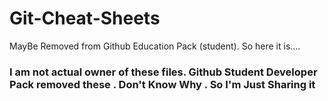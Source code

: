 # Git-Cheat-Sheets
MayBe Removed from Github Education Pack (student). So here it is....


### I am not actual owner of these files. Github Student Developer Pack removed these . Don't Know Why . So I'm Just Sharing it
